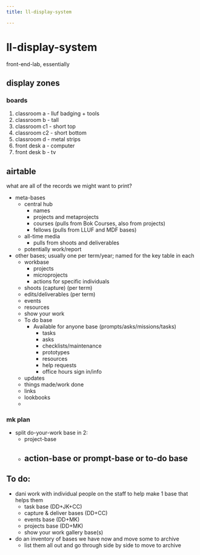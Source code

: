 ```yaml
---
title: ll-display-system

---
```


# ll-display-system

front-end-lab, essentially

## display zones

### boards
1. classroom a - lluf badging + tools
2. classroom b - tall 
3. classroom c1 - short top
4. classroom c2 - short bottom
5. classroom d - metal strips
6. front desk a - computer
7. front desk b - tv


## airtable




what are all of the records we might want to print?

- meta-bases
    - central hub 
        - names
        - projects and metaprojects
        - courses (pulls from Bok Courses, also from projects)
        - fellows (pulls from LLUF and MDF bases)
    - all-time media
        - pulls from shoots and deliverables
    - potentially work/report
- other bases; usually one per term/year; named for the key table in each
    - workbase
        - projects
        - microprojects
        - actions for specific individuals
    - shoots (capture) (per term)
    - edits/deliverables (per term)
    - events
    - resources
    - show your work
    - To do base
        - Available for anyone base (prompts/asks/missions/tasks)
            - tasks
            - asks
            - checklists/maintenance
            - prototypes
            - resources
            - help requests
            - office hours sign in/info
    - updates
    - things made/work done
    - links
    - lookbooks
    - 

### mk plan

- split do-your-work base in 2:
    - project-base
    - action-base or prompt-base or to-do base
        - 


## To do:
* dani work with individual people on the staff to help make 1 base that helps them
    * task base (DD+JK+CC)
    * capture & deliver bases (DD+CC)
    * events base (DD+MK)
    * projects base (DD+MK)
    * show your work gallery base(s) 
* do an inventory of bases we have now and move some to archive
    * list them all out and go through side by side to move to archive